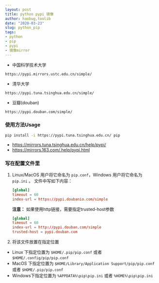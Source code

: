 ```yaml
---
layout: post
title: python pypi 镜像
author: haobug,toolib
date: "2020-03-23"
slug: python_pip
tags:
- python
- pip
- pypi
- 镜像mirror
---
```


<!--
http://mirrors.aliyun.com/pypi/simple/  aliyun mirror is not stable some how
-->

* 中国科学技术大学 
```
https://pypi.mirrors.ustc.edu.cn/simple/
```
* 清华大学
```
https://pypi.tuna.tsinghua.edu.cn/simple/
```
* 豆瓣(douban) 
```
https://pypi.douban.com/simple/
```

### 使用方法Usage
```bash
pip install -i https://pypi.tuna.tsinghua.edu.cn/ pip 
```
* https://mirrors.tuna.tsinghua.edu.cn/help/pypi/
* https://mirrors.163.com/.help/pypi.html


### 写在配置文件里
1. Linux/MacOS 用户将它命名为 `pip.conf`，Windows 用户将它命名为 `pip.ini` 。 文件中写如下内容：
   ```conf
   [global]
   timeout = 60
   index-url = https://pypi.doubanio.com/simple
   ```

   **注意：** 如果使用http链接，需要指定trusted-host参数
   ```conf
   [global]
   timeout = 60
   index-url = http://pypi.douban.com/simple
   trusted-host = pypi.douban.com
   ```

2. 将该文件放置在指定位置
  - Linux 下指定位置为 ```$HOME/.pip/pip.conf``` 或者 ```$HOME/.config/pip/pip.conf```
  - MacOS 下指定位置为 ```$HOME/Library/Application Support/pip/pip.conf``` 或者 ```$HOME/.pip/pip.conf```
  - Windows下指定位置为 ```%APPDATA%\pip\pip.ini``` 或者 ```%HOME%\pip\pip.ini```
